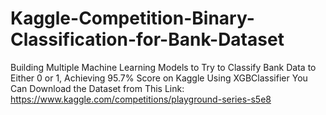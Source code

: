 # Kaggle-Competition-Binary-Classification-for-Bank-Dataset
Building Multiple Machine Learning Models to Try to Classify Bank Data to Either 0 or 1, Achieving 95.7% Score on Kaggle Using XGBClassifier
You Can Download the Dataset from This Link: https://www.kaggle.com/competitions/playground-series-s5e8
